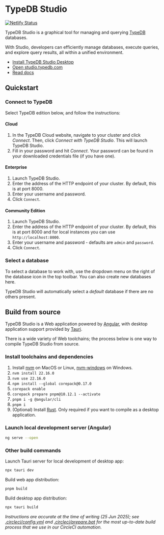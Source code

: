 # TypeDB Studio

[![Netlify Status](https://api.netlify.com/api/v1/badges/5e9c0038-d5ec-48d8-8217-27654feae68c/deploy-status)](https://app.netlify.com/sites/typedb-studio/deploys)

TypeDB Studio is a graphical tool for managing and querying [TypeDB](https://typedb.com) databases.

With Studio, developers can efficiently manage databases, execute queries, and explore query results,
all within a unified environment.

- [Install TypeDB Studio Desktop](https://typedb.com/docs/home/install-tools#_studio)
- [Open studio.typedb.com](https://studio.typedb.com)
- [Read docs](https://typedb.com/docs/manual/tools/studio)

## Quickstart

### Connect to TypeDB

Select TypeDB edition below, and follow the instructions:

#### Cloud
1. In the TypeDB Cloud website, navigate to your cluster and click *Connect*. Then, click *Connect with TypeDB Studio*. This will launch TypeDB Studio.
2. Fill in your password and hit *Connect*. Your password can be found in your downloaded credentials file (if you have one).

#### Enterprise
1. Launch TypeDB Studio.
2. Enter the address of the HTTP endpoint of your cluster. By default, this is at port 8000.
3. Enter your username and password.
4. Click `Connect`.

#### Community Edition
1. Launch TypeDB Studio.
2. Enter the address of the HTTP endpoint of your cluster. By default, this is at port 8000 and for local instances you can use `http://localhost:8000`.
3. Enter your username and password - defaults are `admin` and `password`.
4. Click `Connect`.

### Select a database

To select a database to work with, use the dropdown menu on the right of the database icon in the top toolbar. You can also create new databases here.

TypeDB Studio will automatically select a *default* database if there are no others present.

## Build from source

TypeDB Studio is a Web application powered by [Angular](https://angular.dev), with desktop application support provided by [Tauri](https://tauri.app).

There is a wide variety of Web toolchains; the process below is one way to compile TypeDB Studio from source.

### Install toolchains and dependencies

1. Install [nvm](https://github.com/nvm-sh/nvm) on MacOS or Linux, [nvm-windows](https://github.com/coreybutler/nvm-windows) on Windows.
2. `nvm install 22.16.0`
3. `nvm use 22.16.0`
4. `npm install --global corepack@0.17.0`
5. `corepack enable`
6. `corepack prepare pnpm@10.12.1 --activate`
7. `pnpm i -g @angular/cli`
8. `pnpm i`
9. (Optional) Install [Rust](https://www.rust-lang.org/tools/install). Only required if you want to compile as a desktop application.

### Launch local development server (Angular)

```sh
ng serve --open
```

### Other build commands

Launch Tauri server for local development of desktop app:
```sh
npx tauri dev
```

Build web app distribution:
```sh
pnpm build
```

Build desktop app distribution:
```sh
npx tauri build
```

_Instructions are accurate at the time of writing (25 Jun 2025); see [.circleci/config.yml](.circleci/config.yml) and [.circleci/prepare.bat](.circleci/prepare.bat) for the most up-to-date build process that we use in our CircleCI automation._

